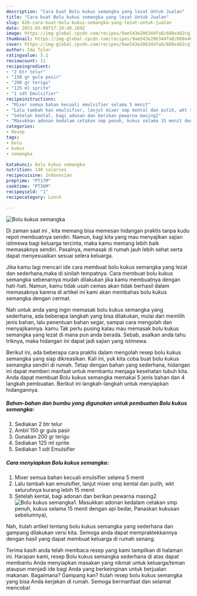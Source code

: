 ```yaml
---
description: "Cara buat Bolu kukus semangka yang lezat Untuk Jualan"
title: "Cara buat Bolu kukus semangka yang lezat Untuk Jualan"
slug: 626-cara-buat-bolu-kukus-semangka-yang-lezat-untuk-jualan
date: 2021-03-08T17:18:40.169Z
image: https://img-global.cpcdn.com/recipes/9ae543e206344fa8/680x482cq70/bolu-kukus-semangka-foto-resep-utama.jpg
thumbnail: https://img-global.cpcdn.com/recipes/9ae543e206344fa8/680x482cq70/bolu-kukus-semangka-foto-resep-utama.jpg
cover: https://img-global.cpcdn.com/recipes/9ae543e206344fa8/680x482cq70/bolu-kukus-semangka-foto-resep-utama.jpg
author: Ida Tyler
ratingvalue: 3.1
reviewcount: 11
recipeingredient:
- "2 btr telur"
- "150 gr gula pasir"
- "200 gr terigu"
- "125 ml sprite"
- "1 sdt Emulsifier"
recipeinstructions:
- "Mixer semua bahan kecuali emulsifier selama 5 menit"
- "Lalu tambah kan emulsifier, lanjut mixer smp kental dan putih, wkt seluruhnya kurang lebih 15 menit"
- "Setelah kental, bagi adonan dan berikan pewarna masing2"
- "Masukkan adonan kedalam cetakan smp penuh, kukus selama 15 menit dengan api bedar, Panaskan kukusan sebelumnya),"
categories:
- Resep
tags:
- bolu
- kukus
- semangka

katakunci: bolu kukus semangka 
nutrition: 140 calories
recipecuisine: Indonesian
preptime: "PT17M"
cooktime: "PT36M"
recipeyield: "1"
recipecategory: Lunch

---
```



![Bolu kukus semangka](https://img-global.cpcdn.com/recipes/9ae543e206344fa8/680x482cq70/bolu-kukus-semangka-foto-resep-utama.jpg)

Di zaman  saat ini , kita memang bisa memesan hidangan praktis tanpa kudu repot membuatnya sendiri. Namun, bagi kita yang mau menyajikan sajian istimewa bagi keluarga tercinta, maka kamu memang lebih baik memasaknya sendiri. Pasalnya, memasak di rumah jauh lebih sehat serta dapat menyesuaikan sesuai selera keluarga.

Jika kamu lagi mencari ide cara membuat bolu kukus semangka yang lezat dan sederhana,maka di sinilah tempatnya. Cara membuat bolu kukus semangka  sebenarnya mudah dilakukan jika kamu membuatnya dengan hati-hati. Namun, kamu tidak usah cemas akan tidak berhasil dalam memasaknya 
karena di artikel ini kami akan membahas bolu kukus semangka dengan cermat.  



Nah untuk anda yang ingin memasak bolu kukus semangka yang sederhana, ada beberapa langkah yang bisa dilakukan, mulai dari memilih jenis bahan, lalu penentuan bahan segar, sampai cara mengolah dan menyajikannya. kamu Tak perlu pusing kalau mau memasak bolu kukus semangka yang lezat di mana pun anda berada. Sebab, asalkan anda  tahu triknya, maka hidangan ini dapat jadi sajian yang istimewa.

Berikut ini, ada beberapa cara praktis  dalam mengolah resep bolu kukus semangka yang siap dikreasikan. Kali ini, yuk kita coba buat bolu kukus semangka sendiri di rumah. Tetap dengan bahan yang sederhana, hidangan ini dapat memberi manfaat untuk membantu menjaga kesehatan tubuh kita. Anda dapat membuat Bolu kukus semangka memakai 5 jenis bahan dan 4 langkah pembuatan. Berikut ini langkah-langkah untuk menyiapkan hidangannya.

<!--inarticleads1-->

##### Bahan-bahan dan bumbu yang digunakan untuk pembuatan Bolu kukus semangka:

1. Sediakan 2 btr telur
1. Ambil 150 gr gula pasir
1. Gunakan 200 gr terigu
1. Sediakan 125 ml sprite
1. Sediakan 1 sdt Emulsifier




<!--inarticleads2-->

##### Cara menyiapkan Bolu kukus semangka:

1. Mixer semua bahan kecuali emulsifier selama 5 menit
1. Lalu tambah kan emulsifier, lanjut mixer smp kental dan putih, wkt seluruhnya kurang lebih 15 menit
1. Setelah kental, bagi adonan dan berikan pewarna masing2
<img src="https://img-global.cpcdn.com/steps/1be613020a9e0271/160x128cq70/bolu-kukus-semangka-langkah-memasak-3-foto.jpg" alt="Bolu kukus semangka">1. Masukkan adonan kedalam cetakan smp penuh, kukus selama 15 menit dengan api bedar, Panaskan kukusan sebelumnya),




Nah, itulah artikel tentang  bolu kukus semangka  yang sederhana dan gampang dilakukan versi kita. Semoga anda dapat mempraktekkannya dengan hasil yang dapat membuat keluarga di rumah senang. 

Terima kasih anda telah membaca resep yang kami tampilkan di halaman ini. Harapan kami, resep  Bolu kukus semangka sederhana di atas dapat membantu Anda menyiapkan masakan yang nikmat untuk keluarga/teman ataupun menjadi ide bagi Anda yang berkeinginan untuk berjualan makanan. Bagaimana? Gampang kan? Itulah resep bolu kukus semangka yang bisa Anda kerjakan di rumah. Semoga bermanfaat dan selamat mencoba!

